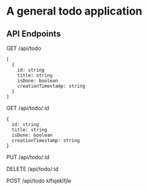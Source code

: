 # A general todo application


## API Endpoints

GET /api/todo

```
[
  {
    id: string
    title: string
    isDone: boolean
    creationTimestamp: string
  }
]
```

GET /api/todo/:id
```
{
  id: string
  title: string
  isDone: boolean
  creationTimestamp: string
}
```
PUT /api/todo/:id

DELETE /api/todo/:id

POST /api/todo
klfsjeklfjle
